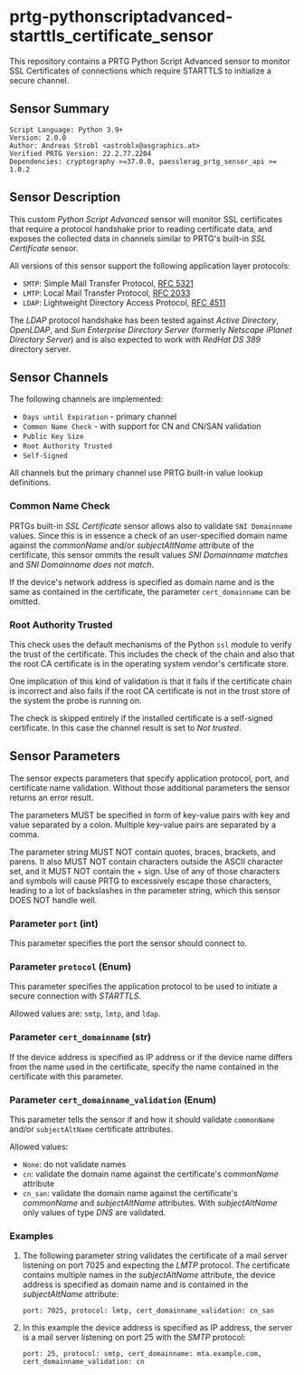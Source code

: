 # prtg-pythonscriptadvanced-starttls_certificate_sensor

This repository contains a PRTG Python Script Advanced sensor to monitor SSL Certificates of connections which require STARTTLS to initialize a secure channel.

## Sensor Summary

    Script Language: Python 3.9+
    Version: 2.0.0
    Author: Andreas Strobl <astroblx@asgraphics.at>
    Verified PRTG Version: 22.2.77.2204
    Dependencies: cryptography >=37.0.0, paesslerag_prtg_sensor_api >= 1.0.2

## Sensor Description

This custom _Python Script Advanced_ sensor will monitor SSL certificates that require a protocol handshake prior to reading certificate data, and exposes the collected data in channels similar to PRTG's built-in _SSL Certificate_ sensor.

All versions of this sensor support the following application layer protocols:

* `SMTP`: Simple Mail Transfer Protocol, [RFC 5321](https://www.rfc-editor.org/rfc/rfc5321)
* `LMTP`: Local Mail Transfer Protocol, [RFC 2033](https://datatracker.ietf.org/doc/html/rfc2033)
* `LDAP`: Lightweight Directory Access Protocol, [RFC 4511](https://datatracker.ietf.org/doc/html/rfc4511)

The _LDAP_ protocol handshake has been tested against _Active Directory_, _OpenLDAP_, and _Sun Enterprise Directory Server_ (formerly _Netscape iPlanet Directory Server_) and is also expected to work with _RedHat DS 389_ directory server.

## Sensor Channels

The following channels are implemented:

* `Days until Expiration` - primary channel
* `Common Name Check` - with support for CN and CN/SAN validation
* `Public Key Size`
* `Root Authority Trusted`
* `Self-Signed`

All channels but the primary channel use PRTG built-in value lookup definitions.

### Common Name Check

PRTGs built-in _SSL Certificate_ sensor allows also to validate `SNI Domainname` values. Since this is in essence a check of an user-specified domain name against the _commonName_ and/or _subjectAltName_ attribute of the certificate, this sensor ommits the result values _SNI Domainname matches_ and _SNI Domainname does not match_.

If the device's network address is specified as domain name and is the same as contained in the certificate, the parameter `cert_domainname` can be omitted.

### Root Authority Trusted

This check uses the default mechanisms of the Python `ssl` module to verify the trust of the certificate. This includes the check of the chain and also that the root CA certificate is in the operating system vendor's certificate store.

One implication of this kind of validation is that it fails if the certificate chain is incorrect and also fails if the root CA certificate is not in the trust store of the system the probe is running on.

The check is skipped entirely if the installed certificate is a self-signed certificate. In this case the channel result is set to _Not trusted_.

## Sensor Parameters

The sensor expects parameters that specify application protocol, port, and certificate name validation. Without those additional parameters the sensor returns an error result.

The parameters MUST be specified in form of key-value pairs with key and value separated by a colon. Multiple key-value pairs are separated by a comma.

The parameter string MUST NOT contain quotes, braces, brackets, and parens. It also MUST NOT contain characters outside the ASCII character set, and it MUST NOT contain the + sign. Use of any of those characters and symbols will cause PRTG to excessively escape those characters, leading to a lot of backslashes in the parameter string, which this sensor DOES NOT handle well.

### Parameter `port` (int)

This parameter specifies the port the sensor should connect to.

### Parameter `protocol` (Enum)

This parameter specifies the application protocol to be used to initiate a secure connection with _STARTTLS_.

Allowed values are: `smtp`, `lmtp`, and `ldap`.

### Parameter `cert_domainname` (str)

If the device address is specified as IP address or if the device name differs from the name used in the certificate, specify the name contained in the certificate with this parameter.

### Parameter `cert_domainname_validation` (Enum)

This parameter tells the sensor if and how it should validate `commonName` and/or `subjectAltName` certificate attributes.

Allowed values:

* `None`: do not validate names
* `cn`: validate the domain name against the certificate's _commonName_ attribute
* `cn_san`: validate the domain name against the certificate's _commonName_ and _subjectAltName_ attributes. With _subjectAltName_ only values of type _DNS_ are validated.

### Examples

1. The following parameter string validates the certificate of a mail server listening on port 7025 and expecting the _LMTP_ protocol. The certificate contains multiple names in the _subjectAltName_ attribute, the device address is specified as domain name and is contained in the _subjectAltName_ attribute:

    `port: 7025, protocol: lmtp, cert_domainname_validation: cn_san`

1. In this example the device address is specified as IP address, the server is a mail server listening on port 25 with the _SMTP_ protocol:

    `port: 25, protocol: smtp, cert_domainname: mta.example.com, cert_domainname_validation: cn`
